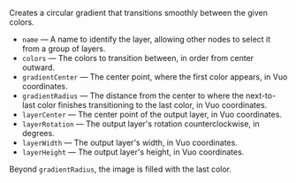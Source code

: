 Creates a circular gradient that transitions smoothly between the given colors.

   - `name` — A name to identify the layer, allowing other nodes to select it from a group of layers. 
   - `colors` — The colors to transition between, in order from center outward.
   - `gradientCenter` — The center point, where the first color appears, in Vuo coordinates.
   - `gradientRadius` — The distance from the center to where the next-to-last color finishes transitioning to the last color, in Vuo coordinates.
   - `layerCenter` — The center point of the output layer, in Vuo coordinates.
   - `layerRotation` — The output layer's rotation counterclockwise, in degrees.
   - `layerWidth` — The output layer's width, in Vuo coordinates.
   - `layerHeight` — The output layer's height, in Vuo coordinates.

Beyond `gradientRadius`, the image is filled with the last color.
